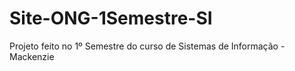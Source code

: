 # Site-ONG-1Semestre-SI

Projeto feito no 1º Semestre do curso de Sistemas de Informação - Mackenzie
